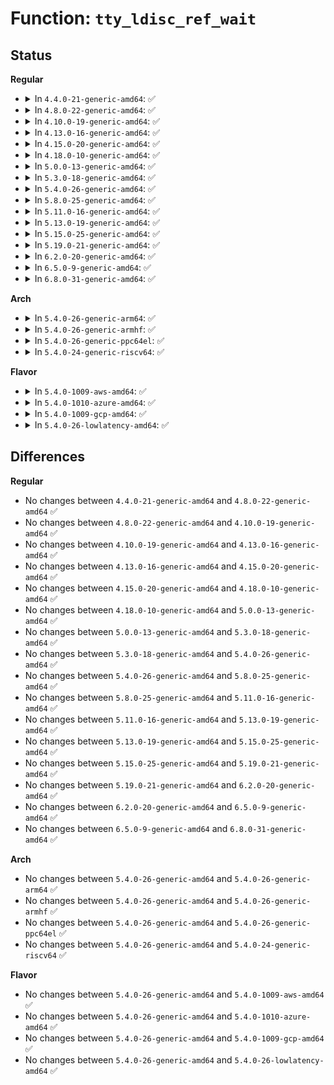 # Function: <code>tty_ldisc_ref_wait</code>

## Status
<b>Regular</b>
<ul>
<li>
<details>
<summary>In <code>4.4.0-21-generic-amd64</code>: ✅</summary>

```c
struct tty_ldisc * tty_ldisc_ref_wait(struct tty_struct * tty)
```

```json
{
  "name": "tty_ldisc_ref_wait",
  "collision_type": "Unique Global",
  "inline_type": "No",
  "funcs": [
    {
      "addr": 18446744071583995872,
      "name": "tty_ldisc_ref_wait",
      "external": true,
      "loc": "drivers/tty/tty_ldisc.c:262",
      "file": "drivers/tty/tty_ldisc.c",
      "inline": "seen, unknown",
      "caller_inline": [],
      "caller_func": [
        "drivers/tty/tty_io.c:tty_compat_ioctl",
        "drivers/tty/tty_io.c:tty_poll",
        "drivers/tty/tty_io.c:tty_read",
        "drivers/tty/tty_io.c:tty_write",
        "drivers/tty/tty_io.c:tty_ioctl",
        "drivers/tty/tty_io.c:tty_ioctl",
        "drivers/tty/tty_io.c:tty_ioctl",
        "drivers/tty/vt/selection.c:paste_selection"
      ]
    }
  ],
  "symbols": [
    {
      "addr": 18446744071583995872,
      "name": "tty_ldisc_ref_wait",
      "section": ".text",
      "bind": "STB_GLOBAL",
      "size": 68
    }
  ]
}
```
</details>
</li>
<li>
<details>
<summary>In <code>4.8.0-22-generic-amd64</code>: ✅</summary>

```c
struct tty_ldisc * tty_ldisc_ref_wait(struct tty_struct * tty)
```

```json
{
  "name": "tty_ldisc_ref_wait",
  "collision_type": "Unique Global",
  "inline_type": "No",
  "funcs": [
    {
      "addr": 18446744071584327968,
      "name": "tty_ldisc_ref_wait",
      "external": true,
      "loc": "drivers/tty/tty_ldisc.c:272",
      "file": "drivers/tty/tty_ldisc.c",
      "inline": "seen, unknown",
      "caller_inline": [],
      "caller_func": [
        "drivers/tty/tty_io.c:tty_compat_ioctl",
        "drivers/tty/tty_io.c:tty_ioctl",
        "drivers/tty/tty_io.c:tty_ioctl",
        "drivers/tty/tty_io.c:tty_ioctl",
        "drivers/tty/tty_io.c:tty_poll",
        "drivers/tty/tty_io.c:tty_write",
        "drivers/tty/tty_io.c:tty_read",
        "drivers/tty/vt/selection.c:paste_selection"
      ]
    }
  ],
  "symbols": [
    {
      "addr": 18446744071584327968,
      "name": "tty_ldisc_ref_wait",
      "section": ".text",
      "bind": "STB_GLOBAL",
      "size": 68
    }
  ]
}
```
</details>
</li>
<li>
<details>
<summary>In <code>4.10.0-19-generic-amd64</code>: ✅</summary>

```c
struct tty_ldisc * tty_ldisc_ref_wait(struct tty_struct * tty)
```

```json
{
  "name": "tty_ldisc_ref_wait",
  "collision_type": "Unique Global",
  "inline_type": "No",
  "funcs": [
    {
      "addr": 18446744071584509920,
      "name": "tty_ldisc_ref_wait",
      "external": true,
      "loc": "drivers/tty/tty_ldisc.c:272",
      "file": "drivers/tty/tty_ldisc.c",
      "inline": "seen, unknown",
      "caller_inline": [],
      "caller_func": [
        "drivers/tty/tty_io.c:tty_compat_ioctl",
        "drivers/tty/tty_io.c:tty_ioctl",
        "drivers/tty/tty_io.c:tty_ioctl",
        "drivers/tty/tty_io.c:tty_ioctl",
        "drivers/tty/tty_io.c:tty_poll",
        "drivers/tty/tty_io.c:tty_write",
        "drivers/tty/tty_io.c:tty_read",
        "drivers/tty/vt/selection.c:paste_selection"
      ]
    }
  ],
  "symbols": [
    {
      "addr": 18446744071584509920,
      "name": "tty_ldisc_ref_wait",
      "section": ".text",
      "bind": "STB_GLOBAL",
      "size": 68
    }
  ]
}
```
</details>
</li>
<li>
<details>
<summary>In <code>4.13.0-16-generic-amd64</code>: ✅</summary>

```c
struct tty_ldisc * tty_ldisc_ref_wait(struct tty_struct * tty)
```

```json
{
  "name": "tty_ldisc_ref_wait",
  "collision_type": "Unique Global",
  "inline_type": "No",
  "funcs": [
    {
      "addr": 18446744071584589232,
      "name": "tty_ldisc_ref_wait",
      "external": true,
      "loc": "drivers/tty/tty_ldisc.c:272",
      "file": "drivers/tty/tty_ldisc.c",
      "inline": "seen, unknown",
      "caller_inline": [],
      "caller_func": [
        "drivers/tty/tty_io.c:tty_compat_ioctl",
        "drivers/tty/tty_io.c:tty_ioctl",
        "drivers/tty/tty_io.c:tty_ioctl",
        "drivers/tty/tty_io.c:tty_ioctl",
        "drivers/tty/tty_io.c:tty_poll",
        "drivers/tty/tty_io.c:tty_write",
        "drivers/tty/tty_io.c:tty_read",
        "drivers/tty/vt/selection.c:paste_selection"
      ]
    }
  ],
  "symbols": [
    {
      "addr": 18446744071584589232,
      "name": "tty_ldisc_ref_wait",
      "section": ".text",
      "bind": "STB_GLOBAL",
      "size": 84
    }
  ]
}
```
</details>
</li>
<li>
<details>
<summary>In <code>4.15.0-20-generic-amd64</code>: ✅</summary>

```c
struct tty_ldisc * tty_ldisc_ref_wait(struct tty_struct * tty)
```

```json
{
  "name": "tty_ldisc_ref_wait",
  "collision_type": "Unique Global",
  "inline_type": "No",
  "funcs": [
    {
      "addr": 18446744071585001344,
      "name": "tty_ldisc_ref_wait",
      "external": true,
      "loc": "drivers/tty/tty_ldisc.c:273",
      "file": "drivers/tty/tty_ldisc.c",
      "inline": "seen, unknown",
      "caller_inline": [],
      "caller_func": [
        "drivers/tty/tty_io.c:tty_compat_ioctl",
        "drivers/tty/tty_io.c:tty_ioctl",
        "drivers/tty/tty_io.c:tty_ioctl",
        "drivers/tty/tty_io.c:tty_ioctl",
        "drivers/tty/tty_io.c:tty_poll",
        "drivers/tty/tty_io.c:tty_write",
        "drivers/tty/tty_io.c:tty_read",
        "drivers/tty/vt/selection.c:paste_selection"
      ]
    }
  ],
  "symbols": [
    {
      "addr": 18446744071585001344,
      "name": "tty_ldisc_ref_wait",
      "section": ".text",
      "bind": "STB_GLOBAL",
      "size": 84
    }
  ]
}
```
</details>
</li>
<li>
<details>
<summary>In <code>4.18.0-10-generic-amd64</code>: ✅</summary>

```c
struct tty_ldisc * tty_ldisc_ref_wait(struct tty_struct * tty)
```

```json
{
  "name": "tty_ldisc_ref_wait",
  "collision_type": "Unique Global",
  "inline_type": "No",
  "funcs": [
    {
      "addr": 18446744071585235616,
      "name": "tty_ldisc_ref_wait",
      "external": true,
      "loc": "drivers/tty/tty_ldisc.c:259",
      "file": "drivers/tty/tty_ldisc.c",
      "inline": "seen, unknown",
      "caller_inline": [],
      "caller_func": [
        "drivers/tty/tty_io.c:tty_compat_ioctl",
        "drivers/tty/tty_io.c:tty_ioctl",
        "drivers/tty/tty_io.c:tty_ioctl",
        "drivers/tty/tty_io.c:tty_ioctl",
        "drivers/tty/tty_io.c:tty_poll",
        "drivers/tty/tty_io.c:tty_write",
        "drivers/tty/tty_io.c:tty_read",
        "drivers/tty/vt/selection.c:paste_selection"
      ]
    }
  ],
  "symbols": [
    {
      "addr": 18446744071585235616,
      "name": "tty_ldisc_ref_wait",
      "section": ".text",
      "bind": "STB_GLOBAL",
      "size": 84
    }
  ]
}
```
</details>
</li>
<li>
<details>
<summary>In <code>5.0.0-13-generic-amd64</code>: ✅</summary>

```c
struct tty_ldisc * tty_ldisc_ref_wait(struct tty_struct * tty)
```

```json
{
  "name": "tty_ldisc_ref_wait",
  "collision_type": "Unique Global",
  "inline_type": "No",
  "funcs": [
    {
      "addr": 18446744071585354864,
      "name": "tty_ldisc_ref_wait",
      "external": true,
      "loc": "drivers/tty/tty_ldisc.c:259",
      "file": "drivers/tty/tty_ldisc.c",
      "inline": "seen, unknown",
      "caller_inline": [],
      "caller_func": [
        "drivers/tty/tty_io.c:tty_compat_ioctl",
        "drivers/tty/tty_io.c:tty_ioctl",
        "drivers/tty/tty_io.c:tty_ioctl",
        "drivers/tty/tty_io.c:tty_ioctl",
        "drivers/tty/tty_io.c:tty_poll",
        "drivers/tty/tty_io.c:tty_reopen",
        "drivers/tty/tty_io.c:tty_write",
        "drivers/tty/tty_io.c:tty_read",
        "drivers/tty/vt/selection.c:paste_selection"
      ]
    }
  ],
  "symbols": [
    {
      "addr": 18446744071585354864,
      "name": "tty_ldisc_ref_wait",
      "section": ".text",
      "bind": "STB_GLOBAL",
      "size": 84
    }
  ]
}
```
</details>
</li>
<li>
<details>
<summary>In <code>5.3.0-18-generic-amd64</code>: ✅</summary>

```c
struct tty_ldisc * tty_ldisc_ref_wait(struct tty_struct * tty)
```

```json
{
  "name": "tty_ldisc_ref_wait",
  "collision_type": "Unique Global",
  "inline_type": "No",
  "funcs": [
    {
      "addr": 18446744071585568192,
      "name": "tty_ldisc_ref_wait",
      "external": true,
      "loc": "drivers/tty/tty_ldisc.c:268",
      "file": "drivers/tty/tty_ldisc.c",
      "inline": "seen, unknown",
      "caller_inline": [],
      "caller_func": [
        "drivers/tty/tty_io.c:tty_compat_ioctl",
        "drivers/tty/tty_io.c:tty_ioctl",
        "drivers/tty/tty_io.c:tty_ioctl",
        "drivers/tty/tty_io.c:tty_ioctl",
        "drivers/tty/tty_io.c:tty_poll",
        "drivers/tty/tty_io.c:tty_reopen",
        "drivers/tty/tty_io.c:tty_write",
        "drivers/tty/tty_io.c:tty_read",
        "drivers/tty/vt/selection.c:paste_selection"
      ]
    }
  ],
  "symbols": [
    {
      "addr": 18446744071585568192,
      "name": "tty_ldisc_ref_wait",
      "section": ".text",
      "bind": "STB_GLOBAL",
      "size": 84
    }
  ]
}
```
</details>
</li>
<li>
<details>
<summary>In <code>5.4.0-26-generic-amd64</code>: ✅</summary>

```c
struct tty_ldisc * tty_ldisc_ref_wait(struct tty_struct * tty)
```

```json
{
  "name": "tty_ldisc_ref_wait",
  "collision_type": "Unique Global",
  "inline_type": "No",
  "funcs": [
    {
      "addr": 18446744071585709312,
      "name": "tty_ldisc_ref_wait",
      "external": true,
      "loc": "drivers/tty/tty_ldisc.c:268",
      "file": "drivers/tty/tty_ldisc.c",
      "inline": "seen, unknown",
      "caller_inline": [],
      "caller_func": [
        "drivers/tty/tty_io.c:tty_compat_ioctl",
        "drivers/tty/tty_io.c:tty_ioctl",
        "drivers/tty/tty_io.c:tty_ioctl",
        "drivers/tty/tty_io.c:tty_ioctl",
        "drivers/tty/tty_io.c:tty_poll",
        "drivers/tty/tty_io.c:tty_reopen",
        "drivers/tty/tty_io.c:tty_write",
        "drivers/tty/tty_io.c:tty_read",
        "drivers/tty/vt/selection.c:paste_selection"
      ]
    }
  ],
  "symbols": [
    {
      "addr": 18446744071585709312,
      "name": "tty_ldisc_ref_wait",
      "section": ".text",
      "bind": "STB_GLOBAL",
      "size": 84
    }
  ]
}
```
</details>
</li>
<li>
<details>
<summary>In <code>5.8.0-25-generic-amd64</code>: ✅</summary>

```c
struct tty_ldisc * tty_ldisc_ref_wait(struct tty_struct * tty)
```

```json
{
  "name": "tty_ldisc_ref_wait",
  "collision_type": "Unique Global",
  "inline_type": "No",
  "funcs": [
    {
      "addr": 18446744071586438608,
      "name": "tty_ldisc_ref_wait",
      "external": true,
      "loc": "drivers/tty/tty_ldisc.c:263",
      "file": "drivers/tty/tty_ldisc.c",
      "inline": "seen, unknown",
      "caller_inline": [],
      "caller_func": [
        "drivers/tty/tty_io.c:tty_compat_ioctl",
        "drivers/tty/tty_io.c:tty_ioctl",
        "drivers/tty/tty_io.c:tty_ioctl",
        "drivers/tty/tty_io.c:tiocsti",
        "drivers/tty/tty_io.c:tty_poll",
        "drivers/tty/tty_io.c:tty_reopen",
        "drivers/tty/tty_io.c:tty_write",
        "drivers/tty/tty_io.c:tty_read",
        "drivers/tty/vt/selection.c:paste_selection"
      ]
    }
  ],
  "symbols": [
    {
      "addr": 18446744071586438608,
      "name": "tty_ldisc_ref_wait",
      "section": ".text",
      "bind": "STB_GLOBAL",
      "size": 84
    }
  ]
}
```
</details>
</li>
<li>
<details>
<summary>In <code>5.11.0-16-generic-amd64</code>: ✅</summary>

```c
struct tty_ldisc * tty_ldisc_ref_wait(struct tty_struct * tty)
```

```json
{
  "name": "tty_ldisc_ref_wait",
  "collision_type": "Unique Global",
  "inline_type": "No",
  "funcs": [
    {
      "addr": 18446744071586553136,
      "name": "tty_ldisc_ref_wait",
      "external": true,
      "loc": "drivers/tty/tty_ldisc.c:262",
      "file": "drivers/tty/tty_ldisc.c",
      "inline": "seen, unknown",
      "caller_inline": [],
      "caller_func": [
        "drivers/tty/tty_io.c:tty_compat_ioctl",
        "drivers/tty/tty_io.c:tty_ioctl",
        "drivers/tty/tty_io.c:tty_ioctl",
        "drivers/tty/tty_io.c:tiocsti",
        "drivers/tty/tty_io.c:tty_poll",
        "drivers/tty/tty_io.c:tty_reopen",
        "drivers/tty/tty_io.c:tty_read",
        "drivers/tty/vt/selection.c:paste_selection"
      ]
    }
  ],
  "symbols": [
    {
      "addr": 18446744071586553136,
      "name": "tty_ldisc_ref_wait",
      "section": ".text",
      "bind": "STB_GLOBAL",
      "size": 84
    }
  ]
}
```
</details>
</li>
<li>
<details>
<summary>In <code>5.13.0-19-generic-amd64</code>: ✅</summary>

```c
struct tty_ldisc * tty_ldisc_ref_wait(struct tty_struct * tty)
```

```json
{
  "name": "tty_ldisc_ref_wait",
  "collision_type": "Unique Global",
  "inline_type": "No",
  "funcs": [
    {
      "addr": 18446744071586438096,
      "name": "tty_ldisc_ref_wait",
      "external": true,
      "loc": "drivers/tty/tty_ldisc.c:263",
      "file": "drivers/tty/tty_ldisc.c",
      "inline": "seen, unknown",
      "caller_inline": [],
      "caller_func": [
        "drivers/tty/tty_io.c:tty_compat_ioctl",
        "drivers/tty/tty_io.c:tty_ioctl",
        "drivers/tty/tty_io.c:tty_ioctl",
        "drivers/tty/tty_io.c:tty_ioctl",
        "drivers/tty/tty_io.c:tty_poll",
        "drivers/tty/tty_io.c:tty_reopen",
        "drivers/tty/tty_io.c:tty_read",
        "drivers/tty/vt/selection.c:paste_selection"
      ]
    }
  ],
  "symbols": [
    {
      "addr": 18446744071586438096,
      "name": "tty_ldisc_ref_wait",
      "section": ".text",
      "bind": "STB_GLOBAL",
      "size": 84
    }
  ]
}
```
</details>
</li>
<li>
<details>
<summary>In <code>5.15.0-25-generic-amd64</code>: ✅</summary>

```c
struct tty_ldisc * tty_ldisc_ref_wait(struct tty_struct * tty)
```

```json
{
  "name": "tty_ldisc_ref_wait",
  "collision_type": "Unique Global",
  "inline_type": "No",
  "funcs": [
    {
      "addr": 18446744071586963808,
      "name": "tty_ldisc_ref_wait",
      "external": true,
      "loc": "drivers/tty/tty_ldisc.c:248",
      "file": "drivers/tty/tty_ldisc.c",
      "inline": "seen, unknown",
      "caller_inline": [],
      "caller_func": [
        "drivers/tty/tty_io.c:tty_compat_ioctl",
        "drivers/tty/tty_io.c:tty_ioctl",
        "drivers/tty/tty_io.c:tty_ioctl",
        "drivers/tty/tty_io.c:tty_ioctl",
        "drivers/tty/tty_io.c:tty_poll",
        "drivers/tty/tty_io.c:tty_reopen",
        "drivers/tty/tty_io.c:tty_read",
        "drivers/tty/vt/selection.c:paste_selection"
      ]
    }
  ],
  "symbols": [
    {
      "addr": 18446744071586963808,
      "name": "tty_ldisc_ref_wait",
      "section": ".text",
      "bind": "STB_GLOBAL",
      "size": 84
    }
  ]
}
```
</details>
</li>
<li>
<details>
<summary>In <code>5.19.0-21-generic-amd64</code>: ✅</summary>

```c
struct tty_ldisc * tty_ldisc_ref_wait(struct tty_struct * tty)
```

```json
{
  "name": "tty_ldisc_ref_wait",
  "collision_type": "Unique Global",
  "inline_type": "No",
  "funcs": [
    {
      "addr": 18446744071588259184,
      "name": "tty_ldisc_ref_wait",
      "external": true,
      "loc": "drivers/tty/tty_ldisc.c:240",
      "file": "drivers/tty/tty_ldisc.c",
      "inline": "seen, unknown",
      "caller_inline": [],
      "caller_func": [
        "drivers/tty/tty_io.c:tty_compat_ioctl",
        "drivers/tty/tty_io.c:tty_ioctl",
        "drivers/tty/tty_io.c:tty_ioctl",
        "drivers/tty/tty_io.c:tty_ioctl",
        "drivers/tty/tty_io.c:tty_poll",
        "drivers/tty/tty_io.c:tty_reopen",
        "drivers/tty/tty_io.c:tty_read",
        "drivers/tty/vt/selection.c:paste_selection"
      ]
    }
  ],
  "symbols": [
    {
      "addr": 18446744071588259184,
      "name": "tty_ldisc_ref_wait",
      "section": ".text",
      "bind": "STB_GLOBAL",
      "size": 100
    }
  ]
}
```
</details>
</li>
<li>
<details>
<summary>In <code>6.2.0-20-generic-amd64</code>: ✅</summary>

```c
struct tty_ldisc * tty_ldisc_ref_wait(struct tty_struct * tty)
```

```json
{
  "name": "tty_ldisc_ref_wait",
  "collision_type": "Unique Global",
  "inline_type": "No",
  "funcs": [
    {
      "addr": 18446744071589672480,
      "name": "tty_ldisc_ref_wait",
      "external": true,
      "loc": "drivers/tty/tty_ldisc.c:240",
      "file": "drivers/tty/tty_ldisc.c",
      "inline": "seen, unknown",
      "caller_inline": [],
      "caller_func": [
        "drivers/tty/tty_io.c:tty_compat_ioctl",
        "drivers/tty/tty_io.c:tty_ioctl",
        "drivers/tty/tty_io.c:tty_ioctl",
        "drivers/tty/tty_io.c:tty_ioctl",
        "drivers/tty/tty_io.c:tty_poll",
        "drivers/tty/tty_io.c:tty_reopen",
        "drivers/tty/tty_io.c:tty_read",
        "drivers/tty/vt/selection.c:paste_selection"
      ]
    }
  ],
  "symbols": [
    {
      "addr": 18446744071589672480,
      "name": "tty_ldisc_ref_wait",
      "section": ".text",
      "bind": "STB_GLOBAL",
      "size": 100
    }
  ]
}
```
</details>
</li>
<li>
<details>
<summary>In <code>6.5.0-9-generic-amd64</code>: ✅</summary>

```c
struct tty_ldisc * tty_ldisc_ref_wait(struct tty_struct * tty)
```

```json
{
  "name": "tty_ldisc_ref_wait",
  "collision_type": "Unique Global",
  "inline_type": "No",
  "funcs": [
    {
      "addr": 18446744071589976672,
      "name": "tty_ldisc_ref_wait",
      "external": true,
      "loc": "drivers/tty/tty_ldisc.c:239",
      "file": "drivers/tty/tty_ldisc.c",
      "inline": "seen, unknown",
      "caller_inline": [],
      "caller_func": [
        "drivers/tty/tty_io.c:tty_compat_ioctl",
        "drivers/tty/tty_io.c:tty_ioctl",
        "drivers/tty/tty_io.c:tty_ioctl",
        "drivers/tty/tty_io.c:tty_ioctl",
        "drivers/tty/tty_io.c:tty_poll",
        "drivers/tty/tty_io.c:tty_reopen",
        "drivers/tty/tty_io.c:tty_read",
        "drivers/tty/vt/selection.c:paste_selection"
      ]
    }
  ],
  "symbols": [
    {
      "addr": 18446744071589976672,
      "name": "tty_ldisc_ref_wait",
      "section": ".text",
      "bind": "STB_GLOBAL",
      "size": 100
    }
  ]
}
```
</details>
</li>
<li>
<details>
<summary>In <code>6.8.0-31-generic-amd64</code>: ✅</summary>

```c
struct tty_ldisc * tty_ldisc_ref_wait(struct tty_struct * tty)
```

```json
{
  "name": "tty_ldisc_ref_wait",
  "collision_type": "Unique Global",
  "inline_type": "No",
  "funcs": [
    {
      "addr": 18446744071590315344,
      "name": "tty_ldisc_ref_wait",
      "external": true,
      "loc": "drivers/tty/tty_ldisc.c:239",
      "file": "drivers/tty/tty_ldisc.c",
      "inline": "seen, unknown",
      "caller_inline": [],
      "caller_func": [
        "drivers/tty/tty_io.c:tty_compat_ioctl",
        "drivers/tty/tty_io.c:tty_ioctl",
        "drivers/tty/tty_io.c:tty_ioctl",
        "drivers/tty/tty_io.c:tty_ioctl",
        "drivers/tty/tty_io.c:tty_poll",
        "drivers/tty/tty_io.c:tty_reopen",
        "drivers/tty/tty_io.c:tty_read",
        "drivers/tty/vt/selection.c:paste_selection"
      ]
    }
  ],
  "symbols": [
    {
      "addr": 18446744071590315344,
      "name": "tty_ldisc_ref_wait",
      "section": ".text",
      "bind": "STB_GLOBAL",
      "size": 100
    }
  ]
}
```
</details>
</li>
</ul>
<b>Arch</b>
<ul>
<li>
<details>
<summary>In <code>5.4.0-26-generic-arm64</code>: ✅</summary>

```c
struct tty_ldisc * tty_ldisc_ref_wait(struct tty_struct * tty)
```

```json
{
  "name": "tty_ldisc_ref_wait",
  "collision_type": "Unique Global",
  "inline_type": "No",
  "funcs": [
    {
      "addr": 18446603336498396448,
      "name": "tty_ldisc_ref_wait",
      "external": true,
      "loc": "drivers/tty/tty_ldisc.c:268",
      "file": "drivers/tty/tty_ldisc.c",
      "inline": "seen, unknown",
      "caller_inline": [],
      "caller_func": [
        "drivers/tty/tty_io.c:tty_compat_ioctl",
        "drivers/tty/tty_io.c:tty_ioctl",
        "drivers/tty/tty_io.c:tty_ioctl",
        "drivers/tty/tty_io.c:tty_ioctl",
        "drivers/tty/tty_io.c:tty_poll",
        "drivers/tty/tty_io.c:tty_reopen",
        "drivers/tty/tty_io.c:tty_reopen",
        "drivers/tty/tty_io.c:tty_write",
        "drivers/tty/tty_io.c:tty_read",
        "drivers/tty/vt/selection.c:paste_selection"
      ]
    }
  ],
  "symbols": [
    {
      "addr": 18446603336498396448,
      "name": "tty_ldisc_ref_wait",
      "section": ".text",
      "bind": "STB_GLOBAL",
      "size": 88
    }
  ]
}
```
</details>
</li>
<li>
<details>
<summary>In <code>5.4.0-26-generic-armhf</code>: ✅</summary>

```c
struct tty_ldisc * tty_ldisc_ref_wait(struct tty_struct * tty)
```

```json
{
  "name": "tty_ldisc_ref_wait",
  "collision_type": "Unique Global",
  "inline_type": "No",
  "funcs": [
    {
      "addr": 3231072876,
      "name": "tty_ldisc_ref_wait",
      "external": true,
      "loc": "drivers/tty/tty_ldisc.c:268",
      "file": "drivers/tty/tty_ldisc.c",
      "inline": "seen, unknown",
      "caller_inline": [],
      "caller_func": [
        "drivers/tty/tty_io.c:tty_ioctl",
        "drivers/tty/tty_io.c:tty_ioctl",
        "drivers/tty/tty_io.c:tty_ioctl",
        "drivers/tty/tty_io.c:tty_poll",
        "drivers/tty/tty_io.c:tty_reopen",
        "drivers/tty/tty_io.c:tty_reopen",
        "drivers/tty/tty_io.c:tty_write",
        "drivers/tty/tty_io.c:tty_read",
        "drivers/tty/vt/selection.c:paste_selection"
      ]
    }
  ],
  "symbols": [
    {
      "addr": 3231072876,
      "name": "tty_ldisc_ref_wait",
      "section": ".text",
      "bind": "STB_GLOBAL",
      "size": 76
    }
  ]
}
```
</details>
</li>
<li>
<details>
<summary>In <code>5.4.0-26-generic-ppc64el</code>: ✅</summary>

```c
struct tty_ldisc * tty_ldisc_ref_wait(struct tty_struct * tty)
```

```json
{
  "name": "tty_ldisc_ref_wait",
  "collision_type": "Unique Global",
  "inline_type": "No",
  "funcs": [
    {
      "addr": 13835058055291579712,
      "name": "tty_ldisc_ref_wait",
      "external": true,
      "loc": "drivers/tty/tty_ldisc.c:268",
      "file": "drivers/tty/tty_ldisc.c",
      "inline": "seen, unknown",
      "caller_inline": [],
      "caller_func": [
        "drivers/tty/tty_io.c:tty_compat_ioctl",
        "drivers/tty/tty_io.c:tty_ioctl",
        "drivers/tty/tty_io.c:tty_ioctl",
        "drivers/tty/tty_io.c:tty_ioctl",
        "drivers/tty/tty_io.c:tty_poll",
        "drivers/tty/tty_io.c:tty_reopen",
        "drivers/tty/tty_io.c:tty_write",
        "drivers/tty/tty_io.c:tty_read",
        "drivers/tty/vt/selection.c:paste_selection"
      ]
    }
  ],
  "symbols": [
    {
      "addr": 13835058055291579712,
      "name": "tty_ldisc_ref_wait",
      "section": ".text",
      "bind": "STB_GLOBAL",
      "size": 152
    }
  ]
}
```
</details>
</li>
<li>
<details>
<summary>In <code>5.4.0-24-generic-riscv64</code>: ✅</summary>

```c
struct tty_ldisc * tty_ldisc_ref_wait(struct tty_struct * tty)
```

```json
{
  "name": "tty_ldisc_ref_wait",
  "collision_type": "Unique Global",
  "inline_type": "No",
  "funcs": [
    {
      "addr": 18446743936276058940,
      "name": "tty_ldisc_ref_wait",
      "external": true,
      "loc": "drivers/tty/tty_ldisc.c:268",
      "file": "drivers/tty/tty_ldisc.c",
      "inline": "seen, unknown",
      "caller_inline": [],
      "caller_func": [
        "drivers/tty/tty_io.c:tty_ioctl",
        "drivers/tty/tty_io.c:tty_ioctl",
        "drivers/tty/tty_io.c:tty_ioctl",
        "drivers/tty/tty_io.c:tty_poll",
        "drivers/tty/tty_io.c:tty_reopen",
        "drivers/tty/tty_io.c:tty_reopen",
        "drivers/tty/tty_io.c:tty_write",
        "drivers/tty/tty_io.c:tty_read",
        "drivers/tty/vt/selection.c:paste_selection"
      ]
    }
  ],
  "symbols": [
    {
      "addr": 18446743936276058940,
      "name": "tty_ldisc_ref_wait",
      "section": ".text",
      "bind": "STB_GLOBAL",
      "size": 84
    }
  ]
}
```
</details>
</li>
</ul>
<b>Flavor</b>
<ul>
<li>
<details>
<summary>In <code>5.4.0-1009-aws-amd64</code>: ✅</summary>

```c
struct tty_ldisc * tty_ldisc_ref_wait(struct tty_struct * tty)
```

```json
{
  "name": "tty_ldisc_ref_wait",
  "collision_type": "Unique Global",
  "inline_type": "No",
  "funcs": [
    {
      "addr": 18446744071585470336,
      "name": "tty_ldisc_ref_wait",
      "external": true,
      "loc": "drivers/tty/tty_ldisc.c:268",
      "file": "drivers/tty/tty_ldisc.c",
      "inline": "seen, unknown",
      "caller_inline": [],
      "caller_func": [
        "drivers/tty/tty_io.c:tty_compat_ioctl",
        "drivers/tty/tty_io.c:tty_ioctl",
        "drivers/tty/tty_io.c:tty_ioctl",
        "drivers/tty/tty_io.c:tty_ioctl",
        "drivers/tty/tty_io.c:tty_poll",
        "drivers/tty/tty_io.c:tty_reopen",
        "drivers/tty/tty_io.c:tty_write",
        "drivers/tty/tty_io.c:tty_read",
        "drivers/tty/vt/selection.c:paste_selection"
      ]
    }
  ],
  "symbols": [
    {
      "addr": 18446744071585470336,
      "name": "tty_ldisc_ref_wait",
      "section": ".text",
      "bind": "STB_GLOBAL",
      "size": 84
    }
  ]
}
```
</details>
</li>
<li>
<details>
<summary>In <code>5.4.0-1010-azure-amd64</code>: ✅</summary>

```c
struct tty_ldisc * tty_ldisc_ref_wait(struct tty_struct * tty)
```

```json
{
  "name": "tty_ldisc_ref_wait",
  "collision_type": "Unique Global",
  "inline_type": "No",
  "funcs": [
    {
      "addr": 18446744071585340352,
      "name": "tty_ldisc_ref_wait",
      "external": true,
      "loc": "drivers/tty/tty_ldisc.c:268",
      "file": "drivers/tty/tty_ldisc.c",
      "inline": "seen, unknown",
      "caller_inline": [],
      "caller_func": [
        "drivers/tty/tty_io.c:tty_compat_ioctl",
        "drivers/tty/tty_io.c:tty_ioctl",
        "drivers/tty/tty_io.c:tty_ioctl",
        "drivers/tty/tty_io.c:tty_ioctl",
        "drivers/tty/tty_io.c:tty_poll",
        "drivers/tty/tty_io.c:tty_reopen",
        "drivers/tty/tty_io.c:tty_write",
        "drivers/tty/tty_io.c:tty_read",
        "drivers/tty/vt/selection.c:paste_selection"
      ]
    }
  ],
  "symbols": [
    {
      "addr": 18446744071585340352,
      "name": "tty_ldisc_ref_wait",
      "section": ".text",
      "bind": "STB_GLOBAL",
      "size": 84
    }
  ]
}
```
</details>
</li>
<li>
<details>
<summary>In <code>5.4.0-1009-gcp-amd64</code>: ✅</summary>

```c
struct tty_ldisc * tty_ldisc_ref_wait(struct tty_struct * tty)
```

```json
{
  "name": "tty_ldisc_ref_wait",
  "collision_type": "Unique Global",
  "inline_type": "No",
  "funcs": [
    {
      "addr": 18446744071585659712,
      "name": "tty_ldisc_ref_wait",
      "external": true,
      "loc": "drivers/tty/tty_ldisc.c:268",
      "file": "drivers/tty/tty_ldisc.c",
      "inline": "seen, unknown",
      "caller_inline": [],
      "caller_func": [
        "drivers/tty/tty_io.c:tty_compat_ioctl",
        "drivers/tty/tty_io.c:tty_ioctl",
        "drivers/tty/tty_io.c:tty_ioctl",
        "drivers/tty/tty_io.c:tty_ioctl",
        "drivers/tty/tty_io.c:tty_poll",
        "drivers/tty/tty_io.c:tty_reopen",
        "drivers/tty/tty_io.c:tty_write",
        "drivers/tty/tty_io.c:tty_read",
        "drivers/tty/vt/selection.c:paste_selection"
      ]
    }
  ],
  "symbols": [
    {
      "addr": 18446744071585659712,
      "name": "tty_ldisc_ref_wait",
      "section": ".text",
      "bind": "STB_GLOBAL",
      "size": 84
    }
  ]
}
```
</details>
</li>
<li>
<details>
<summary>In <code>5.4.0-26-lowlatency-amd64</code>: ✅</summary>

```c
struct tty_ldisc * tty_ldisc_ref_wait(struct tty_struct * tty)
```

```json
{
  "name": "tty_ldisc_ref_wait",
  "collision_type": "Unique Global",
  "inline_type": "No",
  "funcs": [
    {
      "addr": 18446744071585767824,
      "name": "tty_ldisc_ref_wait",
      "external": true,
      "loc": "drivers/tty/tty_ldisc.c:268",
      "file": "drivers/tty/tty_ldisc.c",
      "inline": "seen, unknown",
      "caller_inline": [],
      "caller_func": [
        "drivers/tty/tty_io.c:tty_compat_ioctl",
        "drivers/tty/tty_io.c:tty_ioctl",
        "drivers/tty/tty_io.c:tty_ioctl",
        "drivers/tty/tty_io.c:tty_ioctl",
        "drivers/tty/tty_io.c:tty_poll",
        "drivers/tty/tty_io.c:tty_reopen",
        "drivers/tty/tty_io.c:tty_write",
        "drivers/tty/tty_io.c:tty_read",
        "drivers/tty/vt/selection.c:paste_selection"
      ]
    }
  ],
  "symbols": [
    {
      "addr": 18446744071585767824,
      "name": "tty_ldisc_ref_wait",
      "section": ".text",
      "bind": "STB_GLOBAL",
      "size": 84
    }
  ]
}
```
</details>
</li>
</ul>

## Differences
<b>Regular</b>
<ul>
<li>
No changes between <code>4.4.0-21-generic-amd64</code> and <code>4.8.0-22-generic-amd64</code> ✅
</li>
<li>
No changes between <code>4.8.0-22-generic-amd64</code> and <code>4.10.0-19-generic-amd64</code> ✅
</li>
<li>
No changes between <code>4.10.0-19-generic-amd64</code> and <code>4.13.0-16-generic-amd64</code> ✅
</li>
<li>
No changes between <code>4.13.0-16-generic-amd64</code> and <code>4.15.0-20-generic-amd64</code> ✅
</li>
<li>
No changes between <code>4.15.0-20-generic-amd64</code> and <code>4.18.0-10-generic-amd64</code> ✅
</li>
<li>
No changes between <code>4.18.0-10-generic-amd64</code> and <code>5.0.0-13-generic-amd64</code> ✅
</li>
<li>
No changes between <code>5.0.0-13-generic-amd64</code> and <code>5.3.0-18-generic-amd64</code> ✅
</li>
<li>
No changes between <code>5.3.0-18-generic-amd64</code> and <code>5.4.0-26-generic-amd64</code> ✅
</li>
<li>
No changes between <code>5.4.0-26-generic-amd64</code> and <code>5.8.0-25-generic-amd64</code> ✅
</li>
<li>
No changes between <code>5.8.0-25-generic-amd64</code> and <code>5.11.0-16-generic-amd64</code> ✅
</li>
<li>
No changes between <code>5.11.0-16-generic-amd64</code> and <code>5.13.0-19-generic-amd64</code> ✅
</li>
<li>
No changes between <code>5.13.0-19-generic-amd64</code> and <code>5.15.0-25-generic-amd64</code> ✅
</li>
<li>
No changes between <code>5.15.0-25-generic-amd64</code> and <code>5.19.0-21-generic-amd64</code> ✅
</li>
<li>
No changes between <code>5.19.0-21-generic-amd64</code> and <code>6.2.0-20-generic-amd64</code> ✅
</li>
<li>
No changes between <code>6.2.0-20-generic-amd64</code> and <code>6.5.0-9-generic-amd64</code> ✅
</li>
<li>
No changes between <code>6.5.0-9-generic-amd64</code> and <code>6.8.0-31-generic-amd64</code> ✅
</li>
</ul>
<b>Arch</b>
<ul>
<li>
No changes between <code>5.4.0-26-generic-amd64</code> and <code>5.4.0-26-generic-arm64</code> ✅
</li>
<li>
No changes between <code>5.4.0-26-generic-amd64</code> and <code>5.4.0-26-generic-armhf</code> ✅
</li>
<li>
No changes between <code>5.4.0-26-generic-amd64</code> and <code>5.4.0-26-generic-ppc64el</code> ✅
</li>
<li>
No changes between <code>5.4.0-26-generic-amd64</code> and <code>5.4.0-24-generic-riscv64</code> ✅
</li>
</ul>
<b>Flavor</b>
<ul>
<li>
No changes between <code>5.4.0-26-generic-amd64</code> and <code>5.4.0-1009-aws-amd64</code> ✅
</li>
<li>
No changes between <code>5.4.0-26-generic-amd64</code> and <code>5.4.0-1010-azure-amd64</code> ✅
</li>
<li>
No changes between <code>5.4.0-26-generic-amd64</code> and <code>5.4.0-1009-gcp-amd64</code> ✅
</li>
<li>
No changes between <code>5.4.0-26-generic-amd64</code> and <code>5.4.0-26-lowlatency-amd64</code> ✅
</li>
</ul>
